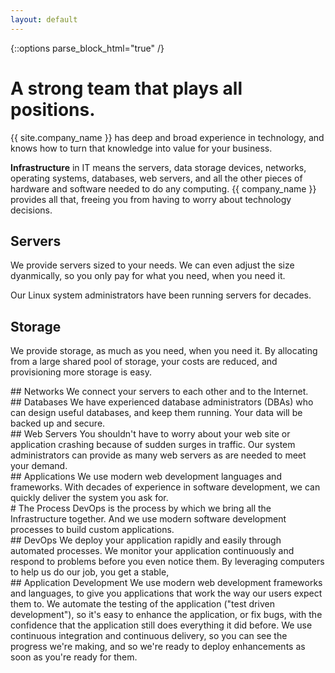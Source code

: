 ```yaml
---
layout: default
---
```

{::options parse_block_html="true" /}

<div class="jumbotron">
  <div class="container">

# A strong team that plays all positions.

{{ site.company_name }} has deep and broad experience in technology, and knows how to turn that knowledge into value for your business.

__Infrastructure__ in IT means the servers,
data storage devices,
networks, operating systems, databases, web servers, and all the other pieces of hardware and software needed to do any computing. {{ company_name }} provides all that, freeing you from
having to worry about technology decisions.
  </div>
</div>
<div class="container">
<div class="row">
  <div class="col-md-4">

## Servers
We provide servers sized to your needs.
We can even adjust the size dyanmically,
so you only pay for what you need,
when you need it.

Our Linux system administrators have been running servers
for decades.

  </div>
  <div class="col-md-4">

## Storage
We provide storage, as much as you need, when you need it.
By allocating from a large shared pool of storage,
your costs are reduced,
and provisioning more storage is easy.

  </div>
  <div class="col-md-4">
## Networks
We connect your servers to each other and to the Internet.
  </div>
</div>
<div class="row">
  <div class="col-md-4">
## Databases
We have experienced database administrators (DBAs)
who can design useful databases,
and keep them running.
Your data will be backed up and secure.
  </div>
  <div class="col-md-4">
## Web Servers
You shouldn't have to worry about your web site or application crashing
because of sudden surges in traffic. Our system administrators can
provide as many web servers as are needed to meet your demand.
  </div>
  <div class="col-md-4">
## Applications
We use modern web development languages and frameworks.
With decades of experience in software development,
we can quickly deliver the system you ask for.
  </div>
</div>
<div class="jumbotron">
  <div class="container">
# The Process
DevOps is the process by which we bring all the Infrastructure together.
And we use modern software development processes to build custom applications.
  </div>
</div>
<div class="row">
  <div class="col-md-4">
## DevOps
We deploy your application rapidly and easily
through automated processes.
We monitor your application continuously
and respond to problems before you even notice them.
By leveraging computers to help us do our job,
you get a stable,
  </div>
  <div class="col-md-4">
## Application Development
We use modern web development frameworks and languages,
to give you applications that work the way our users expect them to.
We automate the testing of the application
("test driven development"),
so it's easy to enhance the application,
or fix bugs,
with the confidence that the application
still does everything it did before.
We use continuous integration and continuous delivery,
so you can see the progress we're making,
and so we're ready to deploy enhancements
as soon as you're ready for them.
  </div>
</div>
